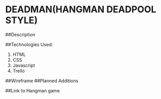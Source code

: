 # DEADMAN(HANGMAN DEADPOOL STYLE)

##Description

##Technologies Used:
1. HTML
2. CSS
3. Javascript
4. Trello

##Wireframe
##Planned Additions

##Link to Hangman game
